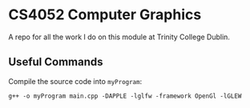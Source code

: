 CS4052 Computer Graphics
========================
A repo for all the work I do on this module at Trinity College Dublin.

## Useful Commands
Compile the source code into `myProgram`:

    g++ -o myProgram main.cpp -DAPPLE -lglfw -framework OpenGl -lGLEW
